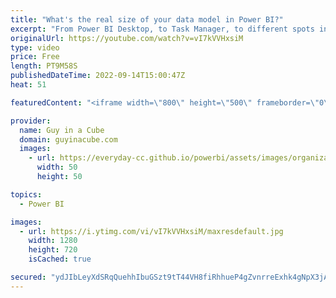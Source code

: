 ```yaml
---
title: "What's the real size of your data model in Power BI?"
excerpt: "From Power BI Desktop, to Task Manager, to different spots in the Power BI service - why are the sizes different? What's going on? How can you tell what the real size is? Well, it depends! Marco Russo joins Patrick to explain.  📢 Become a member: https://guyinacu.be/membership \r \r *******************"
originalUrl: https://youtube.com/watch?v=vI7kVVHxsiM
type: video
price: Free
length: PT9M58S
publishedDateTime: 2022-09-14T15:00:47Z
heat: 51

featuredContent: "<iframe width=\"800\" height=\"500\" frameborder=\"0\" src=\"https://www.youtube.com/embed/vI7kVVHxsiM\" allow=\"accelerometer; autoplay; encrypted-media; gyroscope; picture-in-picture\" allowfullscreen></iframe>"

provider:
  name: Guy in a Cube
  domain: guyinacube.com
  images:
    - url: https://everyday-cc.github.io/powerbi/assets/images/organizations/guyinacube.com-50x50.jpg
      width: 50
      height: 50

topics:
  - Power BI

images:
  - url: https://i.ytimg.com/vi/vI7kVVHxsiM/maxresdefault.jpg
    width: 1280
    height: 720
    isCached: true

secured: "ydJIbLeyXdSRqQuehhIbuGSzt9tT44VH8fiRhhueP4gZvnrreExhk4gNpX3jAtMUyswn6oxtZ22gMM45pimdBnwcMKyg/pnUwUiEuWWFr9tgpzE8ybWvUsm8CCYndAwM7QurnijHY0bS1NsxTWBf7CUP21Guyo3Oces3i92h7K/03aHTaRvsjritjk+d+ISKY6P777+B9V2e8QzC2O1j1hwQ9LMuDOFRqxNOLykPQWfi4e4umpFW66MJw4nFe+rzVfKPrwJJIOFfTTjDTU6kLnr2Un5ODYDhZabCHWQU+tYRbVozLV2XDsebX1dOoTWy+8nRgsSiIJXvHa4kMMA0PVbpht2xpWkkXxsiqi91CqTGkmluD5O51pypU5QZY73uvnVZ+E4bLH3RrCXjJvji4gddXW7VbYSAI1o0Aj6ZIvE=;8n7bX1e+MHX5bTkfbwxMSQ=="
---
```



